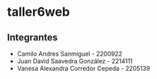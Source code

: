 # taller6web

## Integrantes
* Camilo Andres Sanmiguel - 2200922
* Juan David Saavedra González - 2214111
* Vanesa Alexandra Corredor Cepeda - 2205139